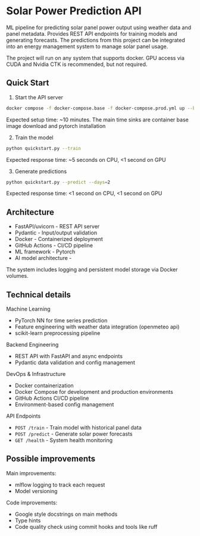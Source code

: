 # Solar Power Prediction API

ML pipeline for predicting solar panel power output using weather data and panel metadata. Provides REST API endpoints for training models and generating forecasts. The predictions from this project can be integrated into an energy management system to manage solar panel usage. 

The project will run on any system that supports docker. GPU access via CUDA and Nvidia CTK is recommended, but not required. 

## Quick Start

1. Start the API server
```bash
docker compose -f docker-compose.base -f docker-compose.prod.yml up --build
```

Expected setup time: ~10 minutes. The main time sinks are container base image download and pytorch installation


2. Train the model
```bash
python quickstart.py --train
```

Expected response time: ~5 seconds on CPU, <1 second on GPU

3. Generate predictions
```bash
python quickstart.py --predict --days=2
```

Expected response time: <1 second on CPU, <1 second on GPU


## Architecture

- FastAPI/uvicorn - REST API server
- Pydantic - Input/output validation
- Docker - Containerized deployment
- GitHub Actions - CI/CD pipeline
- ML framework - Pytorch
- AI model architecture - 

The system includes logging and persistent model storage via Docker volumes.

## Technical details

Machine Learning
- PyTorch NN for time series prediction
- Feature engineering with weather data integration (openmeteo api)
- scikit-learn preprocessing pipeline

Backend Engineering
- REST API with FastAPI and async endpoints
- Pydantic data validation and config management

DevOps & Infrastructure
- Docker containerization
- Docker Compose for development and production environments
- GitHub Actions CI/CD pipeline
- Environment-based config management

API Endpoints
- `POST /train` - Train model with historical panel data
- `POST /predict` - Generate solar power forecasts
- `GET /health` - System health monitoring


## Possible improvements

Main improvements:
- mlflow logging to track each request
- Model versioning

Code improvements:
- Google style docstrings on main methods
- Type hints
- Code quality check using commit hooks and tools like ruff

